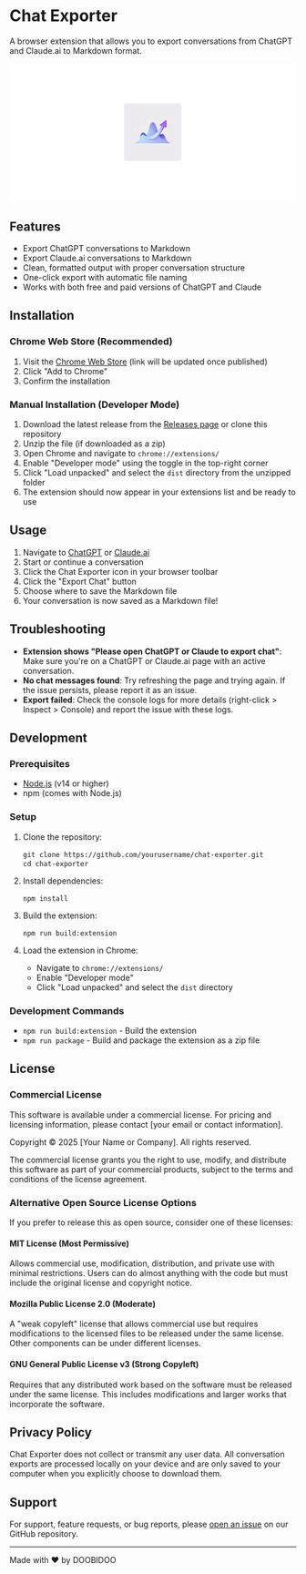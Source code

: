 # Chat Exporter

A browser extension that allows you to export conversations from ChatGPT and Claude.ai to Markdown format.

![Chat Exporter Logo](icons/icon128.png)

## Features

- Export ChatGPT conversations to Markdown
- Export Claude.ai conversations to Markdown
- Clean, formatted output with proper conversation structure
- One-click export with automatic file naming
- Works with both free and paid versions of ChatGPT and Claude

## Installation

### Chrome Web Store (Recommended)

1. Visit the [Chrome Web Store](https://chrome.google.com/webstore/category/extensions) (link will be updated once published)
2. Click "Add to Chrome"
3. Confirm the installation

### Manual Installation (Developer Mode)

1. Download the latest release from the [Releases page](https://github.com/yourusername/chat-exporter/releases) or clone this repository
2. Unzip the file (if downloaded as a zip)
3. Open Chrome and navigate to `chrome://extensions/`
4. Enable "Developer mode" using the toggle in the top-right corner
5. Click "Load unpacked" and select the `dist` directory from the unzipped folder
6. The extension should now appear in your extensions list and be ready to use

## Usage

1. Navigate to [ChatGPT](https://chat.openai.com/) or [Claude.ai](https://claude.ai/)
2. Start or continue a conversation
3. Click the Chat Exporter icon in your browser toolbar
4. Click the "Export Chat" button
5. Choose where to save the Markdown file
6. Your conversation is now saved as a Markdown file!

## Troubleshooting

- **Extension shows "Please open ChatGPT or Claude to export chat"**: Make sure you're on a ChatGPT or Claude.ai page with an active conversation.
- **No chat messages found**: Try refreshing the page and trying again. If the issue persists, please report it as an issue.
- **Export failed**: Check the console logs for more details (right-click > Inspect > Console) and report the issue with these logs.

## Development

### Prerequisites

- [Node.js](https://nodejs.org/) (v14 or higher)
- npm (comes with Node.js)

### Setup

1. Clone the repository:
   ```
   git clone https://github.com/yourusername/chat-exporter.git
   cd chat-exporter
   ```

2. Install dependencies:
   ```
   npm install
   ```

3. Build the extension:
   ```
   npm run build:extension
   ```

4. Load the extension in Chrome:
   - Navigate to `chrome://extensions/`
   - Enable "Developer mode"
   - Click "Load unpacked" and select the `dist` directory

### Development Commands

- `npm run build:extension` - Build the extension
- `npm run package` - Build and package the extension as a zip file

## License

### Commercial License

This software is available under a commercial license. For pricing and licensing information, please contact [your email or contact information].

Copyright © 2025 [Your Name or Company]. All rights reserved.

The commercial license grants you the right to use, modify, and distribute this software as part of your commercial products, subject to the terms and conditions of the license agreement.

### Alternative Open Source License Options

If you prefer to release this as open source, consider one of these licenses:

#### MIT License (Most Permissive)
Allows commercial use, modification, distribution, and private use with minimal restrictions. Users can do almost anything with the code but must include the original license and copyright notice.

#### Mozilla Public License 2.0 (Moderate)
A "weak copyleft" license that allows commercial use but requires modifications to the licensed files to be released under the same license. Other components can be under different licenses.

#### GNU General Public License v3 (Strong Copyleft)
Requires that any distributed work based on the software must be released under the same license. This includes modifications and larger works that incorporate the software.

## Privacy Policy

Chat Exporter does not collect or transmit any user data. All conversation exports are processed locally on your device and are only saved to your computer when you explicitly choose to download them.

## Support

For support, feature requests, or bug reports, please [open an issue](https://github.com/yourusername/chat-exporter/issues) on our GitHub repository.

---

Made with ❤️ by DOOBIDOO
